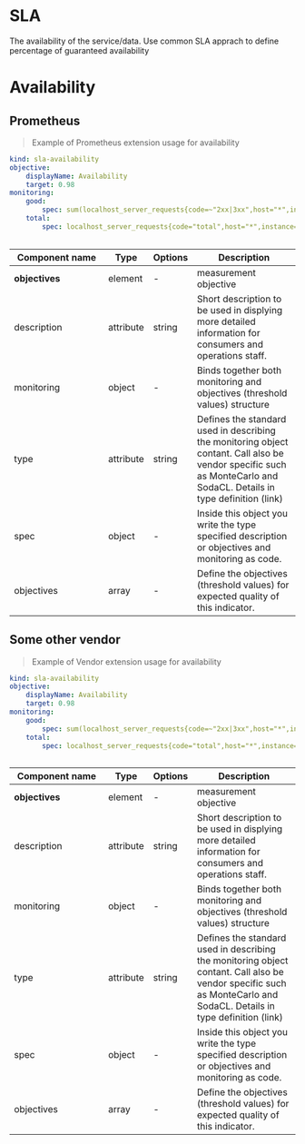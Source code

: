 # SLA 

The availability of the service/data. Use common SLA apprach to define percentage of guaranteed availability


# Availability

## Prometheus 

> Example of Prometheus extension usage for availability

```yml
kind: sla-availability
objective:
    displayName: Availability
    target: 0.98
monitoring:
    good:
        spec: sum(localhost_server_requests{code=~"2xx|3xx",host="*",instance="127.0.0.1:9090"})
    total:
        spec: localhost_server_requests{code="total",host="*",instance="127.0.0.1:9090"}
 
```

| <div style="width:150px">Component name</div>   | Type  | Options  | Description  |
|---|---|---|---|
| **objectives** | element | - | measurement objective |
| description | attribute | string | Short description to be used in displying more detailed information for consumers and operations staff.  |
| monitoring | object | - | Binds together both monitoring and objectives (threshold values) structure |
| type | attribute | string | Defines the standard used in describing the monitoring object contant. Call also be vendor specific such as MonteCarlo and SodaCL. Details in type definition (link) |
| spec | object | - | Inside this object you write the type specified description or objectives and monitoring as code. |
| objectives | array | - | Define the objectives (threshold values) for expected quality of this indicator. |


## Some other vendor 

> Example of Vendor extension usage for availability

```yml
kind: sla-availability
objective:
    displayName: Availability
    target: 0.98
monitoring:
    good:
        spec: sum(localhost_server_requests{code=~"2xx|3xx",host="*",instance="127.0.0.1:9090"})
    total:
        spec: localhost_server_requests{code="total",host="*",instance="127.0.0.1:9090"}
 
```

| <div style="width:150px">Component name</div>   | Type  | Options  | Description  |
|---|---|---|---|
| **objectives** | element | - | measurement objective |
| description | attribute | string | Short description to be used in displying more detailed information for consumers and operations staff.  |
| monitoring | object | - | Binds together both monitoring and objectives (threshold values) structure |
| type | attribute | string | Defines the standard used in describing the monitoring object contant. Call also be vendor specific such as MonteCarlo and SodaCL. Details in type definition (link) |
| spec | object | - | Inside this object you write the type specified description or objectives and monitoring as code. |
| objectives | array | - | Define the objectives (threshold values) for expected quality of this indicator. |